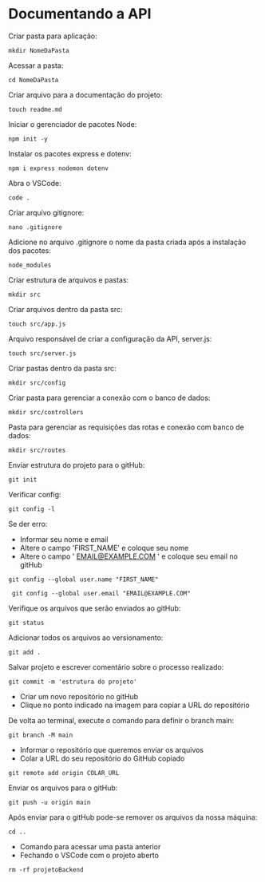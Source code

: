 # Documentando a API
Criar pasta para aplicação:
```
mkdir NomeDaPasta
```
Acessar a pasta:
```
cd NomeDaPasta
```
Criar arquivo para a documentação do projeto:
```
touch readme.md
```
Iniciar o gerenciador de pacotes Node:
```
npm init -y
```
Instalar os pacotes express e dotenv:
```
npm i express nodemon dotenv
```
Abra o VSCode:
```
code .
```
Criar arquivo gitignore:
```
nano .gitignore
```
Adicione no arquivo .gitignore o nome da pasta criada após a instalação dos pacotes:
```
node_modules
```
Criar estrutura de arquivos e pastas:
```
mkdir src
```
Criar arquivos dentro da pasta src:
```
touch src/app.js
```
Arquivo responsável de criar a configuração da API, server.js:
```
touch src/server.js
```
Criar pastas dentro da pasta src:
```
mkdir src/config
```
Criar pasta para gerenciar a conexão com o banco de dados:
```
mkdir src/controllers
```
Pasta para gerenciar as requisições das rotas e conexão com banco de dados:
```
mkdir src/routes
```
Enviar estrutura do projeto para o gitHub:
```
git init
```
Verificar config:
```
git config -l
```
Se der erro:
- Informar seu nome e email
- Altere o campo 'FIRST_NAME' e coloque seu nome
- Altere o campo ' EMAIL@EXAMPLE.COM ' e coloque seu email no gitHub
```
git config --global user.name "FIRST_NAME"

 git config --global user.email "EMAIL@EXAMPLE.COM"
```
Verifique os arquivos que serão enviados ao gitHub:
```
git status
```
Adicionar todos os arquivos ao versionamento:
```
git add .
```
Salvar projeto e escrever comentário sobre o processo realizado:
```
git commit -m 'estrutura do projeto'
```
- Criar um novo repositório no gitHub
- Clique no ponto indicado na imagem para copiar a URL do repositório

De volta ao terminal, execute o comando para definir o branch main:
```
git branch -M main
```
- Informar o repositório que queremos enviar os arquivos
- Colar a URL do seu repositório do GitHub copiado
```
git remote add origin COLAR_URL
```
Enviar os arquivos para o gitHub:
```
git push -u origin main
```
Após enviar para o gitHub pode-se remover os arquivos da nossa máquina:
```
cd ..
```
- Comando para acessar uma pasta anterior
- Fechando o VSCode com o projeto aberto
```
rm -rf projetoBackend
```